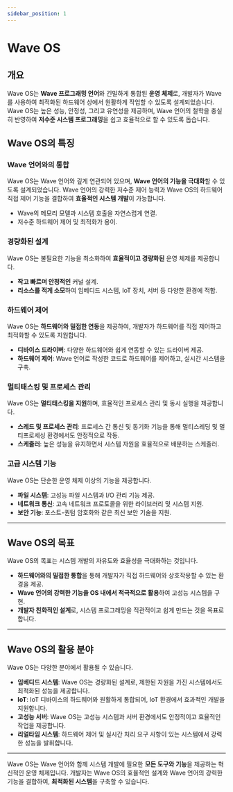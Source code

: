 ```yaml
---
sidebar_position: 1
---
```


# Wave OS

## 개요
Wave OS는 **Wave 프로그래밍 언어**와 긴밀하게 통합된 **운영 체제**로, 
개발자가 Wave를 사용하여 최적화된 하드웨어 상에서 원활하게 작업할 수 있도록 설계되었습니다.
Wave OS는 높은 성능, 안정성, 그리고 유연성을 제공하며, Wave 언어의 철학을 충실히 반영하여 **저수준 시스템 프로그래밍**을 쉽고 효율적으로 할 수 있도록 돕습니다.

## Wave OS의 특징
### Wave 언어와의 통합

Wave OS는 Wave 언어와 깊게 연관되어 있으며, **Wave 언어의 기능을 극대화**할 수 있도록 설계되었습니다. Wave 언어의 강력한 저수준 제어 능력과 Wave OS의 하드웨어 직접 제어 기능을 결합하여 **효율적인 시스템 개발**이 가능합니다.

* Wave의 메모리 모델과 시스템 호출을 자연스럽게 연결.
* 저수준 하드웨어 제어 및 최적화가 용이.

### 경량화된 설계

Wave OS는 불필요한 기능을 최소화하여 **효율적이고 경량화된** 운영 체제를 제공합니다.

* **작고 빠르며 안정적인** 커널 설계.
* **리소스를 적게 소모**하여 임베디드 시스템, IoT 장치, 서버 등 다양한 환경에 적합.

### 하드웨어 제어

Wave OS는 **하드웨어와 밀접한 연동**을 제공하여, 개발자가 하드웨어를 직접 제어하고 최적화할 수 있도록 지원합니다.

* **디바이스 드라이버**: 다양한 하드웨어와 쉽게 연동할 수 있는 드라이버 제공.
* **하드웨어 제어**: Wave 언어로 작성한 코드로 하드웨어를 제어하고, 실시간 시스템을 구축.

### 멀티태스킹 및 프로세스 관리

Wave OS는 **멀티태스킹을 지원**하며, 효율적인 프로세스 관리 및 동시 실행을 제공합니다.

* **스레드 및 프로세스 관리**: 프로세스 간 통신 및 동기화 기능을 통해 멀티스레딩 및 멀티프로세싱 환경에서도 안정적으로 작동.
* **스케줄러**: 높은 성능을 유지하면서 시스템 자원을 효율적으로 배분하는 스케줄러.

### 고급 시스템 기능

Wave OS는 단순한 운영 체제 이상의 기능을 제공합니다.

* **파일 시스템**: 고성능 파일 시스템과 I/O 관리 기능 제공.
* **네트워크 통신**: 고속 네트워크 프로토콜을 위한 라이브러리 및 시스템 지원.
* **보안 기능**: 포스트-퀀텀 암호화와 같은 최신 보안 기술을 지원.

---

## Wave OS의 목표
Wave OS의 목표는 시스템 개발의 자유도와 효율성을 극대화하는 것입니다.

* **하드웨어와의 밀접한 통합**을 통해 개발자가 직접 하드웨어와 상호작용할 수 있는 환경을 제공.
* **Wave 언어의 강력한 기능을 OS 내에서 적극적으로 활용**하여 고성능 시스템을 구현.
* **개발자 친화적인 설계**로, 시스템 프로그래밍을 직관적이고 쉽게 만드는 것을 목표로 합니다.

---

## Wave OS의 활용 분야
Wave OS는 다양한 분야에서 활용될 수 있습니다.

* **임베디드 시스템**: Wave OS는 경량화된 설계로, 제한된 자원을 가진 시스템에서도 최적화된 성능을 제공합니다.
* **IoT**: IoT 디바이스의 하드웨어와 원활하게 통합되어, IoT 환경에서 효과적인 개발을 지원합니다.
* **고성능 서버**: Wave OS는 고성능 시스템과 서버 환경에서도 안정적이고 효율적인 작업을 제공합니다.
* **리얼타임 시스템**: 하드웨어 제어 및 실시간 처리 요구 사항이 있는 시스템에서 강력한 성능을 발휘합니다.

---

Wave OS는 Wave 언어와 함께 시스템 개발에 필요한 **모든 도구와 기능**을 제공하는 혁신적인 운영 체제입니다. 
개발자는 Wave OS의 효율적인 설계와 Wave 언어의 강력한 기능을 결합하여, **최적화된 시스템**을 구축할 수 있습니다.

